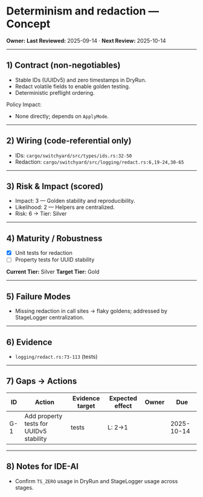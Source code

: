 # Determinism and redaction — Concept

**Owner:** <owner>
**Last Reviewed:** 2025-09-14 · **Next Review:** 2025-10-14

---

## 1) Contract (non-negotiables)

- Stable IDs (UUIDv5) and zero timestamps in DryRun.
- Redact volatile fields to enable golden testing.
- Deterministic preflight ordering.

Policy Impact:

- None directly; depends on `ApplyMode`.

---

## 2) Wiring (code-referential only)

- IDs: `cargo/switchyard/src/types/ids.rs:32-50`
- Redaction: `cargo/switchyard/src/logging/redact.rs:6,19-24,30-65`

---

## 3) Risk & Impact (scored)

- Impact: 3 — Golden stability and reproducibility.
- Likelihood: 2 — Helpers are centralized.
- Risk: 6 → Tier: Silver

---

## 4) Maturity / Robustness

- [x] Unit tests for redaction
- [ ] Property tests for UUID stability

**Current Tier:** Silver
**Target Tier:** Gold

---

## 5) Failure Modes

- Missing redaction in call sites → flaky goldens; addressed by StageLogger centralization.

---

## 6) Evidence

- `logging/redact.rs:73-113` (tests)

---

## 7) Gaps → Actions

| ID | Action | Evidence target | Expected effect | Owner | Due |
|----|--------|-----------------|-----------------|-------|-----|
| G-1 | Add property tests for UUIDv5 stability | tests | L: 2→1 | <owner> | 2025-10-14 |

---

## 8) Notes for IDE-AI

- Confirm `TS_ZERO` usage in DryRun and StageLogger usage across stages.
